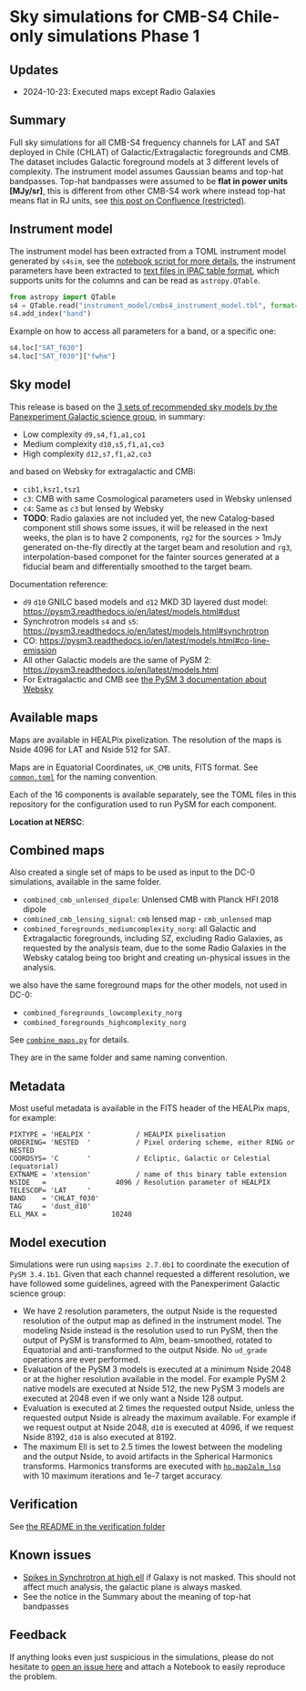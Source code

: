 Sky simulations for CMB-S4 Chile-only simulations Phase 1
=========================================================

## Updates

* 2024-10-23: Executed maps except Radio Galaxies

## Summary

Full sky simulations for all CMB-S4 frequency channels for LAT and SAT deployed in Chile (CHLAT) of Galactic/Extragalactic foregrounds and CMB. The dataset includes Galactic foreground models at 3 different levels of complexity.
The instrument model assumes Gaussian beams and top-hat bandpasses.
Top-hat bandpasses were assumed to be **flat in power units [MJy/sr]**, this is different from other CMB-S4 work where instead top-hat means flat in RJ units, see [this post on Confluence (restricted)](https://cmb-s4.atlassian.net/wiki/spaces/XC/pages/1318518785/Bandpass+Convention+-+What+does+flat+mean).

## Instrument model

The instrument model has been extracted from a TOML instrument model generated by `s4sim`,
see the [notebook script for more details](utils/create_s4_instrument_parameters.ipynb), the instrument parameters have been extracted to
[text files in IPAC table format](instrument_model/cmbs4_instrument_model.tbl), which supports units for the columns and can be read as `astropy.QTable`.

```python
from astropy import QTable
s4 = QTable.read("instrument_model/cmbs4_instrument_model.tbl", format="ascii.ipac" )
s4.add_index("band")
```

Example on how to access all parameters for a band, or a specific one:

```python
s4.loc["SAT_f030"]
s4.loc["SAT_f030"]["fwhm"]
```

## Sky model

This release is based on the [3 sets of recommended sky models by the Panexperiment Galactic science group](https://galsci.github.io/blog/2022/common-fiducial-sky/), in summary:

* Low complexity `d9,s4,f1,a1,co1`
* Medium complexity `d10,s5,f1,a1,co3`
* High complexity `d12,s7,f1,a2,co3`

and based on Websky for extragalactic and CMB:

* `cib1,ksz1,tsz1`
* `c3`: CMB with same Cosmological parameters used in Websky unlensed
* `c4`: Same as `c3` but lensed by Websky
* **TODO**: Radio galaxies are not included yet, the new Catalog-based component still shows some issues, it will be released in the next weeks, the plan is to have 2 components, `rg2` for the sources > 1mJy generated on-the-fly directly at the target beam and resolution and `rg3`, interpolation-based componet for the fainter sources generated at a fiducial beam and differentially smoothed to the target beam.

Documentation reference:

* `d9` `d10` GNILC based models and `d12` MKD 3D layered dust model: https://pysm3.readthedocs.io/en/latest/models.html#dust
* Synchrotron models `s4` and `s5`: https://pysm3.readthedocs.io/en/latest/models.html#synchrotron
* CO: https://pysm3.readthedocs.io/en/latest/models.html#co-line-emission
* All other Galactic models are the same of PySM 2: https://pysm3.readthedocs.io/en/latest/models.html
* For Extragalactic and CMB see [the PySM 3 documentation about Websky](https://pysm3.readthedocs.io/en/latest/websky.html#websky)

## Available maps

Maps are available in HEALPix pixelization. The resolution of the maps is Nside 4096 for LAT and Nside 512 for SAT.

Maps are in Equatorial Coordinates, `uK_CMB` units, FITS format.
See [`common.toml`](common.toml) for the naming convention.

Each of the 16 components is available separately, see the TOML files in this repository for the configuration used to run PySM for each component.

**Location at NERSC**:


## Combined maps

Also created a single set of maps to be used as input to the DC-0 simulations, available in the same folder.

* `combined_cmb_unlensed_dipole`: Unlensed CMB with Planck HFI 2018 dipole
* `combined_cmb_lensing_signal`: `cmb` lensed map - `cmb_unlensed` map
* `combined_foregrounds_mediumcomplexity_norg`: all Galactic and Extragalactic foregrounds, including SZ, excluding Radio Galaxies, as requested by the analysis team, due to the some Radio Galaxies in the Websky catalog being too bright and creating un-physical issues in the analysis.

we also have the same foreground maps for the other models, not used in DC-0:

* `combined_foregrounds_lowcomplexity_norg`
* `combined_foregrounds_highcomplexity_norg`

See [`combine_maps.py`](./combine_maps.py) for details.

They are in the same folder and same naming convention.

## Metadata

Most useful metadata is available in the FITS header of the HEALPix maps, for example:

```
PIXTYPE = 'HEALPIX '           / HEALPIX pixelisation                           
ORDERING= 'NESTED  '           / Pixel ordering scheme, either RING or NESTED   
COORDSYS= 'C       '           / Ecliptic, Galactic or Celestial (equatorial)   
EXTNAME = 'xtension'           / name of this binary table extension            
NSIDE   =                 4096 / Resolution parameter of HEALPIX                
TELESCOP= 'LAT     '                                                            
BAND    = 'CHLAT_f030'                                                          
TAG     = 'dust_d10'                                                            
ELL_MAX =                10240                                                  
```

## Model execution

Simulations were run using `mapsims 2.7.0b1` to coordinate the execution of `PySM 3.4.1b1`.
Given that each channel requested a different resolution, we have followed some guidelines, agreed with the Panexperiment Galactic science group:

* We have 2 resolution parameters, the output Nside is the requested resolution of the output map as defined in the instrument model. The modeling Nside instead is the resolution used to run PySM, then the output of PySM is transformed to Alm, beam-smoothed, rotated to Equatorial and anti-transformed to the output Nside. No `ud_grade` operations are ever performed.
* Evaluation of the PySM 3 models is executed at a minimum Nside 2048 or at the higher resolution available in the model. For example PySM 2 native models are executed at Nside 512, the new PySM 3 models are executed at 2048 even if we only want a Nside 128 output.
* Evaluation is executed at 2 times the requested output Nside, unless the requested output Nside is already the maximum available. For example if we request output at Nside 2048, `d10` is executed at 4096, if we request Nside 8192, `d10` is also executed at 8192.
* The maximum Ell is set to 2.5 times the lowest between the modeling and the output Nside, to avoid artifacts in the Spherical Harmonics transforms. Harmonics transforms are executed with [`hp.map2alm_lsq`](https://healpy.readthedocs.io/en/latest/generated/healpy.sphtfunc.map2alm_lsq.html) with 10 maximum iterations and 1e-7 target accuracy.

## Verification

See [the README in the verification folder](verification/README.md)

## Known issues

* [Spikes in Synchrotron at high ell](https://github.com/CMB-S4/s4mapbasedsims/issues/29) if Galaxy is not masked. This should not affect much analysis, the galactic plane is always masked.
* See the notice in the Summary about the meaning of top-hat bandpasses

## Feedback

If anything looks even just suspicious in the simulations, please do not hesitate to [open an issue here](https://github.com/CMB-S4/s4mapbasedsims/issues/new) and attach a Notebook to easily reproduce the problem.
